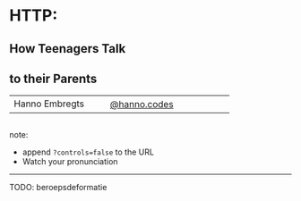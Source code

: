 <!-- .slide: data-background-opacity="1.0" -->

# HTTP:
## How Teenagers Talk
## to their Parents

<table>
    <tr>
        <td style="text-align: right; vertical-align: middle;" width="36%">Hanno Embregts</td>
        <td style="text-align: left; padding: 0 0 0 0; vertical-align: middle;">
            <img width="16%" data-src="img/logos/ace-pro-spade.png" class="no-background" style="margin-top: 30px; vertical-align: middle;"/>
            <img width="20%" data-src="img/logos/java-champion.png" class="no-background" style="margin-top: 30px; vertical-align: middle;"/>
        </td>
        <td style="vertical-align: middle; text-align: right;"><i class="fa-brands fa-bluesky"></i></td>
        <td style="vertical-align: middle; padding: 0 0 0 0"><a href="https://bsky.app/profile/hanno.codes">@hanno.codes</a></td>
    </tr>
</table>
<img width="10%" data-src="img/logos/spacerockit-2025.png" class="no-background"/>

note:
* append `?controls=false` to the URL
* Watch your pronunciation

---

TODO: beroepsdeformatie